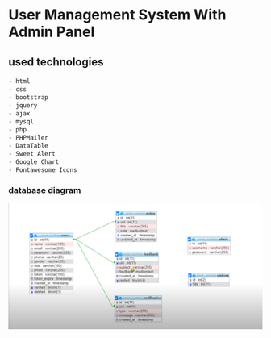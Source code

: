 # User Management System With Admin Panel
## used technologies
    - html
    - css
    - bootstrap
    - jquery
    - ajax
    - mysql
    - php
    - PHPMailer
    - DataTable
    - Sweet Alert
    - Google Chart
    - Fontawesome Icons


### database diagram

![Tables diagram](/db_diagram.png "Database diagram")